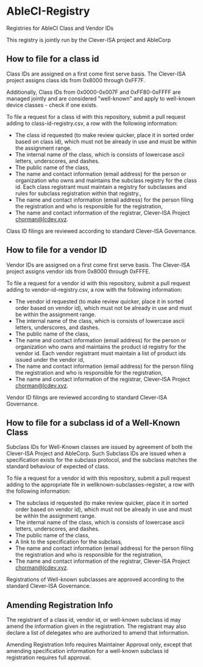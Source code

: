# AbleCI-Registry
Registries for AbleCI Class and Vendor IDs

This registry is jointly run by the Clever-ISA project and AbleCorp

## How to file for a class id

Class IDs are assigned on a first come first serve basis.
The Clever-ISA project assigns class ids from 0x8000 through 0xFF7F. 

Additionally, Class IDs from 0x0000-0x007F and 0xFF80-0xFFFF are managed jointly and are considered "well-known" and apply to well-known device classes - check if one exists. 

To file a request for a class id with this repository, submit a pull request adding to class-id-registry.csv, a row with the following information:
* The class id requested (to make review quicker, place it in sorted order based on class id), which must not be already in use and must be within the assignment range.
* The internal name of the class, which is consists of lowercase ascii letters, underscores, and dashes.
* The public name of the class,
* The name and contact information (email address) for the person or organization who owns and maintains the subclass registry for the class id. Each class registrant must maintain a registry for subclasses and rules for subclass registration within that registry.,
* The name and contact information (email address) for the person filing the registration and who is responsible for the registration,
* The name and contact information of the registrar, Clever-ISA Project <chorman@lcdev.xyz>.

Class ID filings are reviewed according to standard Clever-ISA Governance.

## How to file for a vendor ID

Vendor IDs are assigned on a first come first serve basis.
The Clever-ISA project assigns vendor ids from 0x8000 through 0xFFFE. 

To file a request for a vendor id with this repository, submit a pull request adding to vendor-id-registry.csv, a row with the following information:
* The vendor id requested (to make review quicker, place it in sorted order based on vendor id), which must not be already in use and must be within the assignment range.
* The internal name of the class, which is consists of lowercase ascii letters, underscores, and dashes.
* The public name of the class,
* The name and contact information (email address) for the person or organization who owns and maintains the product id registry for the vendor id. Each vendor registrant must maintain a list of product ids issued under the vendor id,
* The name and contact information (email address) for the person filing the registration and who is responsible for the registration,
* The name and contact information of the registrar, Clever-ISA Project <chorman@lcdev.xyz>.

Vendor ID filings are reviewed according to standard Clever-ISA Governance.

## How to file for a subclass id of a Well-Known Class

Subclass IDs for Well-Known classes are issued by agreement of both the Clever-ISA Project and AbleCorp. Such Subclass IDs are issued when a specification exists for the subclass protocol, and the subclass matches the standard behaviour of expected of class. 

To file a request for a vendor id with this repository, submit a pull request adding to the appropriate file in wellknown-subclasses-register, a row with the following information:
* The subclass id requested (to make review quicker, place it in sorted order based on vendor id), which must not be already in use and must be within the assignment range.
* The internal name of the class, which is consists of lowercase ascii letters, underscores, and dashes.
* The public name of the class,
* A link to the specification for the subclass,
* The name and contact information (email address) for the person filing the registration and who is responsible for the registration,
* The name and contact information of the registrar, Clever-ISA Project <chorman@lcdev.xyz>.

Registrations of Well-known subclasses are approved according to the standard Clever-ISA Governance. 

## Amending Registration Info

The registrant of a class id, vendor id, or well-known subclass id may amend the information given in the registration.
The registrant may also declare a list of delegates who are authorized to amend that information.

Amending Registration Info requires Maintainer Approval only, except that amending specification information for a well-known subclass id registration requires full approval.
